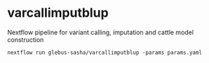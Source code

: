 # varcallimputblup
Nextflow pipeline for variant calling, imputation and cattle model construction

```
nextflow run glebus-sasha/varcallimputblup -params params.yaml
```

